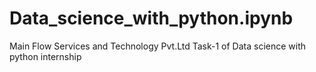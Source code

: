 # Data_science_with_python.ipynb
Main Flow Services and Technology Pvt.Ltd
Task-1 of Data science with python internship
